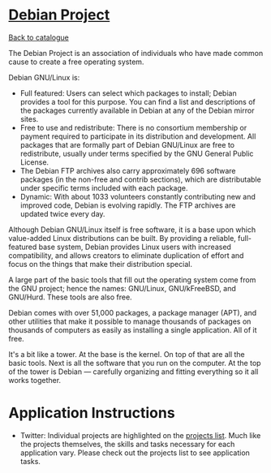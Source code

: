 
# [Debian Project](https://debian.org)

[Back to catalogue](../README.md#debian-project)

The Debian Project is an association of individuals who have made common cause to create a free operating system.

 Debian GNU/Linux is:

* Full featured: Users can select which packages to install; Debian provides a tool for this purpose. You can find a list and descriptions of the packages currently available in Debian at any of the Debian mirror sites.
* Free to use and redistribute: There is no consortium membership or payment required to participate in its distribution and development. All packages that are formally part of Debian GNU/Linux are free to redistribute, usually under terms specified by the GNU General Public License.
* The Debian FTP archives also carry approximately 696 software packages (in the non-free and contrib sections), which are distributable under specific terms included with each package.
* Dynamic: With about 1033 volunteers constantly contributing new and improved code, Debian is evolving rapidly. The FTP archives are updated twice every day.

Although Debian GNU/Linux itself is free software, it is a base upon which value-added Linux distributions can be built. By providing a reliable, full-featured base system, Debian provides Linux users with increased compatibility, and allows creators to eliminate duplication of effort and focus on the things that make their distribution special. 

A large part of the basic tools that fill out the operating system come from the GNU project; hence the names: GNU/Linux, GNU/kFreeBSD, and GNU/Hurd. These tools are also free.

Debian comes with over 51,000 packages, a package manager (APT), and other utilities that make it possible to manage thousands of packages on thousands of computers as easily as installing a single application. All of it free.

It's a bit like a tower. At the base is the kernel. On top of that are all the basic tools. Next is all the software that you run on the computer. At the top of the tower is Debian — carefully organizing and fitting everything so it all works together.

# Application Instructions

* Twitter: Individual projects are highlighted on the [projects list](https://wiki.debian.org/SummerOfCode2018/Projects). Much like the projects themselves, the skills and tasks necessary for each application vary. Please check out the projects list to see application tasks.